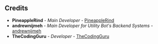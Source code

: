 

## Credits
* **PineappleRind** - *Main Developer* - [PineappleRind](https://github.com/PineappleRind)
* **andrewnijmeh** - *Main Developer for Utility Bot's Backend Systems* - [andrewnijmeh](https://github.com/andrewnijmeh)
* **TheCodingGuru** - *Developer* - [TheCodingGuru](https://github.com/TheCodingGuru)

